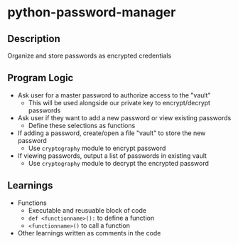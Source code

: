 # python-password-manager

## Description
Organize and store passwords as encrypted credentials

## Program Logic
- Ask user for a master password to authorize access to the "vault"
    - This will be used alongside our private key to encrypt/decrypt passwords
- Ask user if they want to add a new password or view existing passwords
    - Define these selections as functions
- If adding a password, create/open a file "vault" to store the new password
    - Use `cryptography` module to encrypt password 
- If viewing passwords, output a list of passwords in existing vault
    - Use `cryptography` module to decrypt the encrypted password

## Learnings
- Functions
    - Executable and reusuable block of code
    - `def <functionname>():` to define a function
    - `<functionname>()` to call a function
- Other learnings written as comments in the code